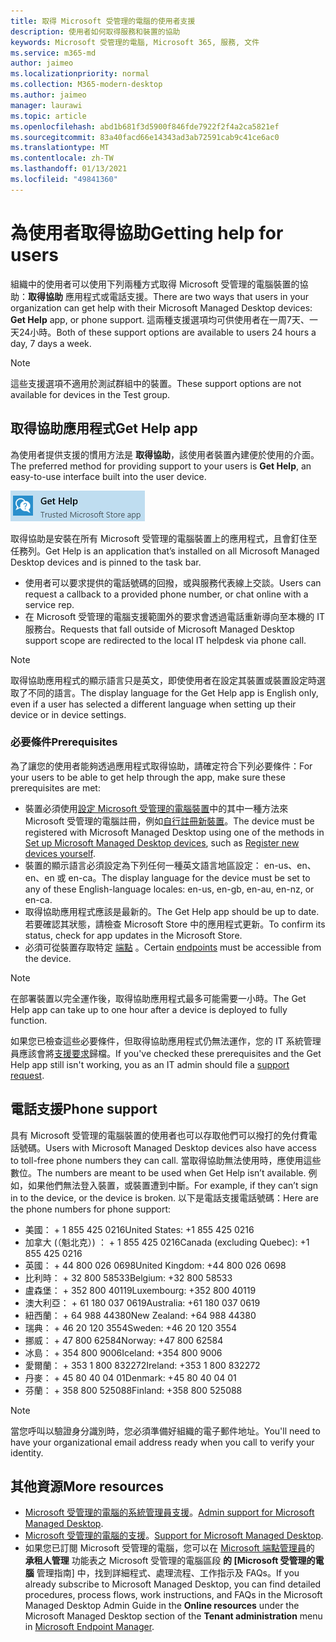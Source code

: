 ```yaml
---
title: 取得 Microsoft 受管理的電腦的使用者支援
description: 使用者如何取得服務和裝置的協助
keywords: Microsoft 受管理的電腦, Microsoft 365, 服務, 文件
ms.service: m365-md
author: jaimeo
ms.localizationpriority: normal
ms.collection: M365-modern-desktop
ms.author: jaimeo
manager: laurawi
ms.topic: article
ms.openlocfilehash: abd1b681f3d5900f846fde7922f2f4a2ca5821ef
ms.sourcegitcommit: 83a40facd66e14343ad3ab72591cab9c41ce6ac0
ms.translationtype: MT
ms.contentlocale: zh-TW
ms.lasthandoff: 01/13/2021
ms.locfileid: "49841360"
---
```

# <a name="getting-help-for-users"></a><span data-ttu-id="033e1-104">為使用者取得協助</span><span class="sxs-lookup"><span data-stu-id="033e1-104">Getting help for users</span></span>

<span data-ttu-id="033e1-105">組織中的使用者可以使用下列兩種方式取得 Microsoft 受管理的電腦裝置的協助：**取得協助** 應用程式或電話支援。</span><span class="sxs-lookup"><span data-stu-id="033e1-105">There are two ways that users in your organization can get help with their Microsoft Managed Desktop devices: **Get Help** app, or phone support.</span></span> <span data-ttu-id="033e1-106">這兩種支援選項均可供使用者在一周7天、一天24小時。</span><span class="sxs-lookup"><span data-stu-id="033e1-106">Both of these support options are available to users 24 hours a day, 7 days a week.</span></span>
 
>[!NOTE]
><span data-ttu-id="033e1-107">這些支援選項不適用於測試群組中的裝置。</span><span class="sxs-lookup"><span data-stu-id="033e1-107">These support options are not available for devices in the Test group.</span></span>

## <a name="get-help-app"></a><span data-ttu-id="033e1-108">取得協助應用程式</span><span class="sxs-lookup"><span data-stu-id="033e1-108">Get Help app</span></span>

<span data-ttu-id="033e1-109">為使用者提供支援的慣用方法是 **取得協助**，該使用者裝置內建便於使用的介面。</span><span class="sxs-lookup"><span data-stu-id="033e1-109">The preferred method for providing support to your users is **Get Help**, an easy-to-use interface built into the user device.</span></span>  

![取得協助應用程式圖示](../../media/get-help.png)

<span data-ttu-id="033e1-111">取得協助是安裝在所有 Microsoft 受管理的電腦裝置上的應用程式，且會釘住至任務列。</span><span class="sxs-lookup"><span data-stu-id="033e1-111">Get Help is an application that’s installed on all Microsoft Managed Desktop devices and is pinned to the task bar.</span></span> 

- <span data-ttu-id="033e1-112">使用者可以要求提供的電話號碼的回撥，或與服務代表線上交談。</span><span class="sxs-lookup"><span data-stu-id="033e1-112">Users can request a callback to a provided phone number, or chat online with a service rep.</span></span>
- <span data-ttu-id="033e1-113">在 Microsoft 受管理的電腦支援範圍外的要求會透過電話重新導向至本機的 IT 服務台。</span><span class="sxs-lookup"><span data-stu-id="033e1-113">Requests that fall outside of Microsoft Managed Desktop support scope are redirected to the local IT helpdesk via phone call.</span></span>

> [!NOTE]
> <span data-ttu-id="033e1-114">取得協助應用程式的顯示語言只是英文，即使使用者在設定其裝置或裝置設定時選取了不同的語言。</span><span class="sxs-lookup"><span data-stu-id="033e1-114">The display language for the Get Help app is English only, even if a user has selected a different language when setting up their device or in device settings.</span></span> 

### <a name="prerequisites"></a><span data-ttu-id="033e1-115">必要條件</span><span class="sxs-lookup"><span data-stu-id="033e1-115">Prerequisites</span></span>
<span data-ttu-id="033e1-116">為了讓您的使用者能夠透過應用程式取得協助，請確定符合下列必要條件：</span><span class="sxs-lookup"><span data-stu-id="033e1-116">For your users to be able to get help through the app, make sure these prerequisites are met:</span></span>

- <span data-ttu-id="033e1-117">裝置必須使用[設定 Microsoft 受管理的電腦裝置](../get-started/set-up-devices.md)中的其中一種方法來 Microsoft 受管理的電腦註冊，例如[自行註冊新裝置](../get-started/register-devices-self.md)。</span><span class="sxs-lookup"><span data-stu-id="033e1-117">The device must be registered with Microsoft Managed Desktop using one of the methods in [Set up Microsoft Managed Desktop devices](../get-started/set-up-devices.md), such as [Register new devices yourself](../get-started/register-devices-self.md).</span></span>
- <span data-ttu-id="033e1-118">裝置的顯示語言必須設定為下列任何一種英文語言地區設定： en-us、en、en、en 或 en-ca。</span><span class="sxs-lookup"><span data-stu-id="033e1-118">The display language for the device must be set to any of these English-language locales: en-us, en-gb, en-au, en-nz, or en-ca.</span></span>
- <span data-ttu-id="033e1-119">取得協助應用程式應該是最新的。</span><span class="sxs-lookup"><span data-stu-id="033e1-119">The Get Help app should be up to date.</span></span> <span data-ttu-id="033e1-120">若要確認其狀態，請檢查 Microsoft Store 中的應用程式更新。</span><span class="sxs-lookup"><span data-stu-id="033e1-120">To confirm its status, check for app updates in the Microsoft Store.</span></span>
- <span data-ttu-id="033e1-121">必須可從裝置存取特定 [端點](../get-ready/network.md#endpoints-allowed-that-are-necessary-for-microsoft-managed-desktop) 。</span><span class="sxs-lookup"><span data-stu-id="033e1-121">Certain [endpoints](../get-ready/network.md#endpoints-allowed-that-are-necessary-for-microsoft-managed-desktop) must be accessible from the device.</span></span>

> [!NOTE]
> <span data-ttu-id="033e1-122">在部署裝置以完全運作後，取得協助應用程式最多可能需要一小時。</span><span class="sxs-lookup"><span data-stu-id="033e1-122">The Get Help app can take up to one hour after a device is deployed to fully function.</span></span>

<span data-ttu-id="033e1-123">如果您已檢查這些必要條件，但取得協助應用程式仍無法運作，您的 IT 系統管理員應該會將[支援要求](admin-support.md)歸檔。</span><span class="sxs-lookup"><span data-stu-id="033e1-123">If you've checked these prerequisites and the Get Help app still isn't working, you as an IT admin should file a [support request](admin-support.md).</span></span>

## <a name="phone-support"></a><span data-ttu-id="033e1-124">電話支援</span><span class="sxs-lookup"><span data-stu-id="033e1-124">Phone support</span></span>

<span data-ttu-id="033e1-125">具有 Microsoft 受管理的電腦裝置的使用者也可以存取他們可以撥打的免付費電話號碼。</span><span class="sxs-lookup"><span data-stu-id="033e1-125">Users with Microsoft Managed Desktop devices also have access to toll-free phone numbers they can call.</span></span> <span data-ttu-id="033e1-126">當取得協助無法使用時，應使用這些數位。</span><span class="sxs-lookup"><span data-stu-id="033e1-126">The numbers are meant to be used when Get Help isn’t available.</span></span> <span data-ttu-id="033e1-127">例如，如果他們無法登入裝置，或裝置遭到中斷。</span><span class="sxs-lookup"><span data-stu-id="033e1-127">For example, if they can’t sign in to the device, or the device is broken.</span></span> <span data-ttu-id="033e1-128">以下是電話支援電話號碼：</span><span class="sxs-lookup"><span data-stu-id="033e1-128">Here are the phone numbers for phone support:</span></span>

- <span data-ttu-id="033e1-129">美國： + 1 855 425 0216</span><span class="sxs-lookup"><span data-stu-id="033e1-129">United States: +1 855 425 0216</span></span>
- <span data-ttu-id="033e1-130">加拿大 (（魁北克）) ： + 1 855 425 0216</span><span class="sxs-lookup"><span data-stu-id="033e1-130">Canada (excluding Quebec): +1 855 425 0216</span></span>
- <span data-ttu-id="033e1-131">英國： + 44 800 026 0698</span><span class="sxs-lookup"><span data-stu-id="033e1-131">United Kingdom: +44 800 026 0698</span></span>
- <span data-ttu-id="033e1-132">比利時： + 32 800 58533</span><span class="sxs-lookup"><span data-stu-id="033e1-132">Belgium: +32 800 58533</span></span>
- <span data-ttu-id="033e1-133">盧森堡： + 352 800 40119</span><span class="sxs-lookup"><span data-stu-id="033e1-133">Luxembourg: +352 800 40119</span></span>
- <span data-ttu-id="033e1-134">澳大利亞： + 61 180 037 0619</span><span class="sxs-lookup"><span data-stu-id="033e1-134">Australia: +61 180 037 0619</span></span>
- <span data-ttu-id="033e1-135">紐西蘭： + 64 988 44380</span><span class="sxs-lookup"><span data-stu-id="033e1-135">New Zealand: +64 988 44380</span></span>
- <span data-ttu-id="033e1-136">瑞典： + 46 20 120 3554</span><span class="sxs-lookup"><span data-stu-id="033e1-136">Sweden: +46 20 120 3554</span></span>
- <span data-ttu-id="033e1-137">挪威： + 47 800 62584</span><span class="sxs-lookup"><span data-stu-id="033e1-137">Norway: +47 800 62584</span></span>
- <span data-ttu-id="033e1-138">冰島： + 354 800 9006</span><span class="sxs-lookup"><span data-stu-id="033e1-138">Iceland: +354 800 9006</span></span>
- <span data-ttu-id="033e1-139">愛爾蘭： + 353 1 800 832272</span><span class="sxs-lookup"><span data-stu-id="033e1-139">Ireland: +353 1 800 832272</span></span>
- <span data-ttu-id="033e1-140">丹麥： + 45 80 40 04 01</span><span class="sxs-lookup"><span data-stu-id="033e1-140">Denmark: +45 80 40 04 01</span></span>
- <span data-ttu-id="033e1-141">芬蘭： + 358 800 525088</span><span class="sxs-lookup"><span data-stu-id="033e1-141">Finland: +358 800 525088</span></span>

>[!NOTE]
><span data-ttu-id="033e1-142">當您呼叫以驗證身分識別時，您必須準備好組織的電子郵件地址。</span><span class="sxs-lookup"><span data-stu-id="033e1-142">You'll need to have your organizational email address ready when you call to verify your identity.</span></span> 

## <a name="more-resources"></a><span data-ttu-id="033e1-143">其他資源</span><span class="sxs-lookup"><span data-stu-id="033e1-143">More resources</span></span>
- <span data-ttu-id="033e1-144">[Microsoft 受管理的電腦的系統管理員支援](admin-support.md)。</span><span class="sxs-lookup"><span data-stu-id="033e1-144">[Admin support for Microsoft Managed Desktop](admin-support.md).</span></span> 
- <span data-ttu-id="033e1-145">[Microsoft 受管理的電腦的支援](../service-description/support.md)。</span><span class="sxs-lookup"><span data-stu-id="033e1-145">[Support for Microsoft Managed Desktop](../service-description/support.md).</span></span>
- <span data-ttu-id="033e1-146">如果您已訂閱 Microsoft 受管理的電腦，您可以在 [Microsoft 端點管理員](https://endpoint.microsoft.com/)的 **承租人管理** 功能表之 Microsoft 受管理的電腦區段 **的 [Microsoft 受管理的電腦** 管理指南] 中，找到詳細程式、處理流程、工作指示及 FAQs。</span><span class="sxs-lookup"><span data-stu-id="033e1-146">If you already subscribe to Microsoft Managed Desktop, you can find detailed procedures, process flows, work instructions, and FAQs in the Microsoft Managed Desktop Admin Guide in the **Online resources** under the Microsoft Managed Desktop section of the **Tenant administration** menu in [Microsoft Endpoint Manager](https://endpoint.microsoft.com/).</span></span>

